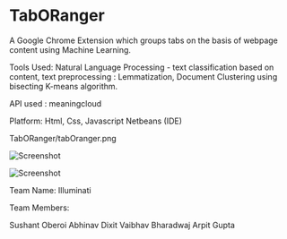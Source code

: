# TabORanger

A Google Chrome Extension which groups tabs on the basis of webpage content using Machine Learning.

Tools Used:
Natural Language Processing - text classification based on content, text preprocessing : Lemmatization,
Document Clustering using bisecting K-means algorithm.

API used : meaningcloud

Platform:
Html, Css, Javascript
Netbeans (IDE)

TabORanger/tabOranger.png

![Screenshot](https://github.com/soc3/TabORanger/blob/master/tabOranger.png)

![Screenshot](https://github.com/soc3/TabORanger/blob/master/tabs.png)


Team Name: Illuminati

Team Members:

Sushant Oberoi
Abhinav Dixit
Vaibhav Bharadwaj
Arpit Gupta
